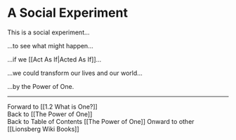 # A Social Experiment 

This is a social experiment... 

...to see what might happen... 

...if we [[Act As If|Acted As If]]... 

...we could transform our lives and our world...

...by the Power of One. 

____
Forward to [[1.2 What is One?]]  
Back to [[The Power of One]]  
Back to Table of Contents [[The Power of One]] 
Onward to other [[Lionsberg Wiki Books]]  